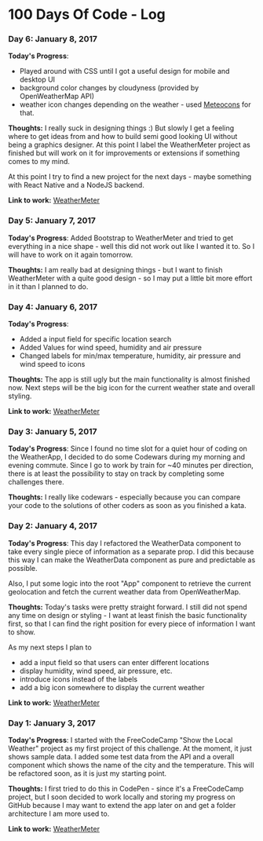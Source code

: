 # 100 Days Of Code - Log

### Day 6: January 8, 2017
    
**Today's Progress**: 
* Played around with CSS until I got a useful design for mobile and desktop UI
* background color changes by cloudyness (provided by OpenWeatherMap API)
* weather icon changes depending on the weather - used [Meteocons](http://www.alessioatzeni.com/meteocons/) for that.

**Thoughts:** I really suck in designing things :) But slowly I get a feeling where to get ideas from and how to build semi
good looking UI without being a graphics designer. 
At this point I label the WeatherMeter project as finished but will work on it for improvements or extensions if something 
comes to my mind.

At this point I try to find a new project for the next days - maybe something with React Native and a NodeJS backend.


**Link to work:** [WeatherMeter](https://github.com/areiterer/react-weathermeter)

### Day 5: January 7, 2017
    
**Today's Progress**: 
Added Bootstrap to WeatherMeter and tried to get everything in a nice shape - well this did not work out like I
wanted it to. So I will have to work on it again tomorrow. 

**Thoughts:** I am really bad at designing things - but I want to finish WeatherMeter with a quite good design - 
 so I may put a little bit more effort in it than I planned to do. 

### Day 4: January 6, 2017
    
**Today's Progress**: 
* Added a input field for specific location search
* Added Values for wind speed, humidity and air pressure
* Changed labels for min/max temperature, humidity, air pressure and wind speed to icons

**Thoughts:** The app is still ugly but the main functionality is almost finished now. Next steps will be 
the big icon for the current weather state and overall styling. 

**Link to work:** [WeatherMeter](https://github.com/areiterer/react-weathermeter)

### Day 3: January 5, 2017
    
**Today's Progress**: 
Since I found no time slot for a quiet hour of coding on the WeatherApp, I decided to do some Codewars during my 
morning and evening commute. Since I go to work by train for ~40 minutes per direction, there is at least the possibility
to stay on track by completing some challenges there.

**Thoughts:** I really like codewars - especially because you can compare your code to the solutions of other coders as 
soon as you finished a kata.
 

### Day 2: January 4, 2017

**Today's Progress**: 
This day I refactored the WeatherData component to take every single piece of information as a separate prop.
I did this because this way I can make the WeatherData component as pure and predictable as possible.

Also, I put some logic into the root "App" component to retrieve the current geolocation and fetch the current weather 
data from OpenWeatherMap.

**Thoughts:** Today's tasks were pretty straight forward. I still did not spend any time on design or styling - I want at least finish the basic functionality
first, so that I can find the right position for every piece of information I want to show.

As my next steps I plan to 
* add a input field so that users can enter different locations
* display humidity, wind speed, air pressure, etc.
* introduce icons instead of the labels
* add a big icon somewhere to display the current weather

**Link to work:** [WeatherMeter](https://github.com/areiterer/react-weathermeter)

### Day 1: January 3, 2017

**Today's Progress**: 
I started with the FreeCodeCamp "Show the Local Weather" project as my first project of this challenge.
At the moment, it just shows sample data. I added some test data from the API and a overall component which shows the 
name of the city and the temperature.
This will be refactored soon, as it is just my starting point.

**Thoughts:** I first tried to do this in CodePen - since it's a FreeCodeCamp project, but I soon decided to work locally 
and storing my progress on GitHub because I may want to extend the app later on and get a folder architecture I am more used to.

**Link to work:** [WeatherMeter](https://github.com/areiterer/react-weathermeter)



